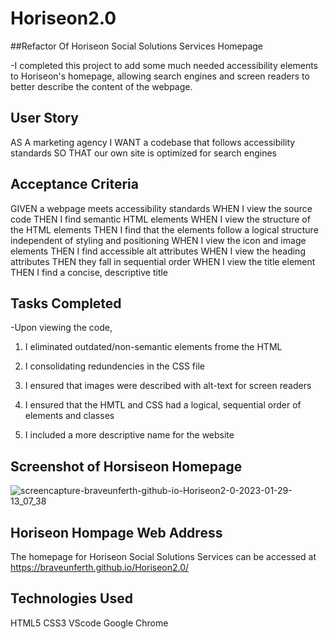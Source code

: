 # Horiseon2.0




##Refactor Of Horiseon Social Solutions Services Homepage

-I completed this project to add some much needed accessibility elements to Horiseon's homepage, allowing search engines and screen readers
to better describe the content of the webpage.



## User Story

AS A marketing agency
I WANT a codebase that follows accessibility standards
SO THAT our own site is optimized for search engines





 ## Acceptance Criteria

GIVEN a webpage meets accessibility standards
WHEN I view the source code
THEN I find semantic HTML elements
WHEN I view the structure of the HTML elements
THEN I find that the elements follow a logical structure independent of styling and positioning
WHEN I view the icon and image elements
THEN I find accessible alt attributes
WHEN I view the heading attributes
THEN they fall in sequential order
WHEN I view the title element
THEN I find a concise, descriptive title






## Tasks Completed

-Upon viewing the code, 

1. I eliminated outdated/non-semantic elements frome the HTML

2. I consolidating redundencies in the CSS file

3. I ensured that images were described with alt-text for screen readers

4. I ensured that the HMTL and CSS had a logical, sequential order of elements and classes

5. I included a more descriptive name for the website



## Screenshot of Horsiseon Homepage

![screencapture-braveunferth-github-io-Horiseon2-0-2023-01-29-13_07_38](https://user-images.githubusercontent.com/122495055/215348918-5ddd7dda-5b7f-41d5-b48c-24a84bc6968a.png)


## Horiseon Hompage Web Address

The homepage for Horiseon Social Solutions Services can be accessed at https://braveunferth.github.io/Horiseon2.0/


## Technologies Used

HTML5
CSS3
VScode
Google Chrome




